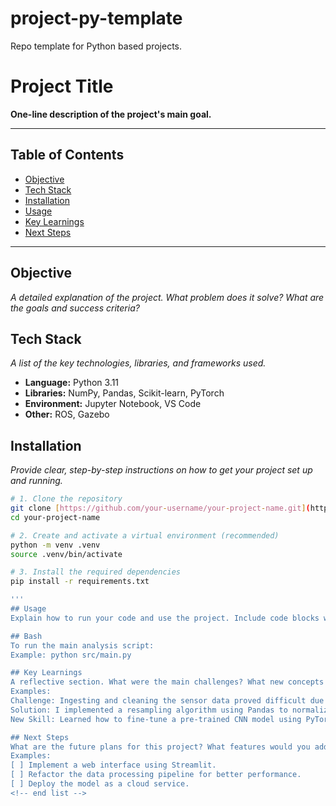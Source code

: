 # project-py-template
Repo template for Python based projects.

# Project Title

**One-line description of the project's main goal.**

---

## Table of Contents
- [Objective](#objective)
- [Tech Stack](#tech-stack)
- [Installation](#installation)
- [Usage](#usage)
- [Key Learnings](#key-learnings)
- [Next Steps](#next-steps)

---

## Objective
*A detailed explanation of the project. What problem does it solve? What are the goals and success criteria?*

## Tech Stack
*A list of the key technologies, libraries, and frameworks used.*
- **Language:** Python 3.11
- **Libraries:** NumPy, Pandas, Scikit-learn, PyTorch
- **Environment:** Jupyter Notebook, VS Code
- **Other:** ROS, Gazebo

## Installation
*Provide clear, step-by-step instructions on how to get your project set up and running.*
```bash
# 1. Clone the repository
git clone [https://github.com/your-username/your-project-name.git](https://github.com/your-username/your-project-name.git)
cd your-project-name

# 2. Create and activate a virtual environment (recommended)
python -m venv .venv
source .venv/bin/activate

# 3. Install the required dependencies
pip install -r requirements.txt

'''
## Usage
Explain how to run your code and use the project. Include code blocks with example commands.

## Bash
To run the main analysis script:
Example: python src/main.py

## Key Learnings
A reflective section. What were the main challenges? What new concepts or techniques did you learn? This is very important for recruiters.
Examples:
Challenge: Ingesting and cleaning the sensor data proved difficult due to inconsistent timestamps.
Solution: I implemented a resampling algorithm using Pandas to normalize the data.
New Skill: Learned how to fine-tune a pre-trained CNN model using PyTorch.

## Next Steps
What are the future plans for this project? What features would you add next?
Examples:
[ ] Implement a web interface using Streamlit.
[ ] Refactor the data processing pipeline for better performance.
[ ] Deploy the model as a cloud service.
<!-- end list -->



